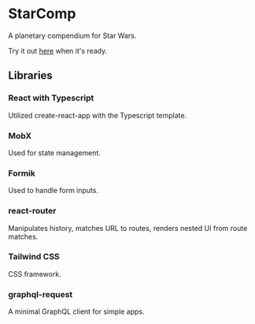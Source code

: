 # StarComp

A planetary compendium for Star Wars.

Try it out <a href="https://trevron.github.io/starcomp">here</a> when it's ready.

## Libraries
### React with Typescript
Utilized create-react-app with the Typescript template.
### MobX 
Used for state management.
### Formik
Used to handle form inputs.
### react-router
Manipulates history, matches URL to routes, renders nested UI from route matches.
### Tailwind CSS
CSS framework.
### graphql-request
A minimal GraphQL client for simple apps.